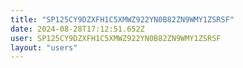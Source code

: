 ```yaml
---
title: "SP125CY9DZXFH1C5XMWZ922YN0B82ZN9WMY1ZSRSF"
date: 2024-08-28T17:12:51.652Z
user: SP125CY9DZXFH1C5XMWZ922YN0B82ZN9WMY1ZSRSF
layout: "users"
---
```

    